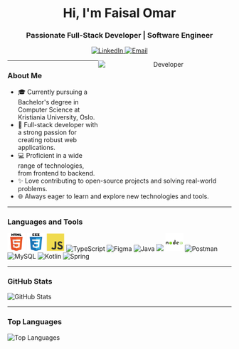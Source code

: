 <h1 align="center">Hi, I'm Faisal Omar</h1>
<h3 align="center">Passionate Full-Stack Developer | Software Engineer</h3>

<p align="center">
  <a href="https://www.linkedin.com/in/faisal-omar-2592a022a/" target="_blank">
    <img src="https://raw.githubusercontent.com/rahuldkjain/github-profile-readme-generator/master/src/images/icons/Social/linked-in-alt.svg" alt="LinkedIn" height="30" width="40" />
  </a>
  <a href="mailto:faisal_jobb@outlook.com">
    <img src="https://img.shields.io/badge/Email-faisal_jobb%40outlook.com-blue" alt="Email" />
  </a>
</p>

<p align="center">
  <img src="https://analyticsindiamag.com/wp-content/uploads/2018/12/developer-dribbble.gif" alt="Developer" align="right" height="250" width="300" />
</p>

---

### About Me

- 🎓 Currently pursuing a Bachelor's degree in Computer Science at Kristiania University, Oslo.
- 💼 Full-stack developer with a strong passion for creating robust web applications.
- 💻 Proficient in a wide range of technologies, from frontend to backend.
- ✨ Love contributing to open-source projects and solving real-world problems.
- 🌐 Always eager to learn and explore new technologies and tools.

---

### Languages and Tools

<p align="left">
  <img src="https://raw.githubusercontent.com/devicons/devicon/master/icons/html5/html5-original-wordmark.svg" alt="HTML" width="40" height="40" />
  <img src="https://raw.githubusercontent.com/devicons/devicon/master/icons/css3/css3-original-wordmark.svg" alt="CSS" width="40" height="40" />
  <img src="https://raw.githubusercontent.com/devicons/devicon/master/icons/javascript/javascript-original.svg" alt="JavaScript" width="40" height="40" />
  <img src="https://www.vectorlogo.zone/logos/typescriptlang/typescriptlang-icon.svg" alt="TypeScript" width="40" height="40" />
  <img src="https://www.vectorlogo.zone/logos/figma/figma-icon.svg" alt="Figma" width="40" height="40" />
  <img src="https://www.vectorlogo.zone/logos/java/java-icon.svg" alt="Java" width="40" height="40" />
  <img src="https://cdn.jsdelivr.net/gh/devicons/devicon/icons/csharp/csharp-original.svg" width="40" />
  <img src="https://raw.githubusercontent.com/devicons/devicon/master/icons/nodejs/nodejs-original-wordmark.svg" alt="Node.js" width="40" height="40" />
  <img src="https://www.vectorlogo.zone/logos/getpostman/getpostman-icon.svg" alt="Postman" width="40" height="40" />
  <img src="https://www.vectorlogo.zone/logos/mysql/mysql-icon.svg" alt="MySQL" width="40" height="40" />
  <img src="https://www.vectorlogo.zone/logos/kotlinlang/kotlinlang-icon.svg" alt="Kotlin" width="40" height="40" />
  <img src="https://img.shields.io/badge/spring-%236DB33F.svg?style=for-the-badge&logo=spring&logoColor=white" alt="Spring" />
</p>

---

### GitHub Stats

<p align="left">
  <img src="https://github-readme-stats.vercel.app/api?username=faom002&show_icons=true&theme=blue-green" alt="GitHub Stats" />
</p>

---

### Top Languages

<p align="left">
  <img src="https://github-readme-stats.vercel.app/api/top-langs/?username=faom002&layout=compact&langs_count=8&theme=blue-green" alt="Top Languages" />
</p>

